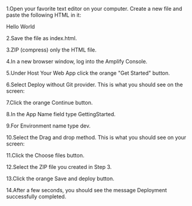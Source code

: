 1.Open your favorite text editor on your computer. Create a new file and paste the following HTML in it:

<!DOCTYPE html>
<html>
<head>
    <meta charset="UTF-8">
    <title>Hello World</title>
</head>

<body>
    Hello World
</body>
</html>

2.Save the file as index.html.

3.ZIP (compress) only the HTML file.

4.In a new browser window, log into the Amplify Console. 

5.Under Host Your Web App click the orange "Get Started" button.

6.Select Deploy without Git provider. This is what you should see on the screen:

7.Click the orange Continue button.

8.In the App Name field type GettingStarted.

9.For Environment name type dev.

10.Select the Drag and drop method. This is what you should see on your screen:

11.Click the Choose files button.

12.Select the ZIP file you created in Step 3.

13.Click the orange Save and deploy button.

14.After a few seconds, you should see the message Deployment successfully completed.
<!--
**Laharikaranam35/Laharikaranam35** is a ✨ _special_ ✨ repository because its `README.md` (this file) appears on your GitHub profile.

Here are some ideas to get you started
